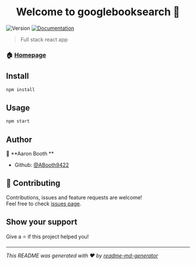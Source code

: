<h1 align="center">Welcome to googlebooksearch 👋</h1>
<p>
  <img alt="Version" src="https://img.shields.io/badge/version-1.0-blue.svg?cacheSeconds=2592000" />
  <a href="https://github.com/ABooth9422/googlebooksearch/blob/master/booksearch/README.md">
    <img alt="Documentation" src="https://img.shields.io/badge/documentation-yes-brightgreen.svg" target="_blank" />
  </a>
</p>

> Full stack react app  

### 🏠 [Homepage](https://intense-spire-07007.herokuapp.com/)

## Install

```sh
npm install
```

## Usage

```sh
npm start  
```

## Author

👤 **Aaron  Booth  **

* Github: [@ABooth9422  ](https://github.com/ABooth9422  )

## 🤝 Contributing

Contributions, issues and feature requests are welcome!<br />Feel free to check [issues page](https://github.com/ABooth9422/googlebooksearch/issues).

## Show your support

Give a ⭐️ if this project helped you!

***
_This README was generated with ❤️ by [readme-md-generator](https://github.com/kefranabg/readme-md-generator)_